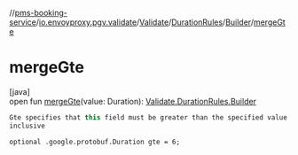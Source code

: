 //[pms-booking-service](../../../../../index.md)/[io.envoyproxy.pgv.validate](../../../index.md)/[Validate](../../index.md)/[DurationRules](../index.md)/[Builder](index.md)/[mergeGte](merge-gte.md)

# mergeGte

[java]\
open fun [mergeGte](merge-gte.md)(value: Duration): [Validate.DurationRules.Builder](index.md)

```kotlin
Gte specifies that this field must be greater than the specified value,
inclusive

```
`optional .google.protobuf.Duration gte = 6;`